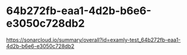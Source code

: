 # 64b272fb-eaa1-4d2b-b6e6-e3050c728db2
https://sonarcloud.io/summary/overall?id=examly-test_64b272fb-eaa1-4d2b-b6e6-e3050c728db2
